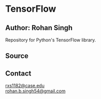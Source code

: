# TensorFlow
## Author: Rohan Singh
Repository for Python's TensorFlow library.  

## Source


## Contact
rxs1182@case.edu  
rohan.b.singh54@gmail.com
